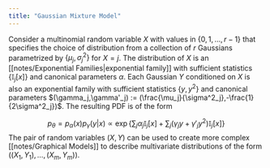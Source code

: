 ```yaml
---
title: "Gaussian Mixture Model"
---
```

Consider a  multinomial random variable $X$ with values in $\lbrace 0,1,\dots,r-1\rbrace$ that specifies the choice of distribution from a collection of $r$ Gaussians parametrized by $\lbrace\mu_j,\sigma^2_j\rbrace$ for $X=j$. The distribution of $X$ is an [[notes/Exponential Families|exponential family]] with sufficient statistics $\lbrace\mathbb{I}_j[x]\rbrace$ and canonical parameters $\alpha$. Each Gaussian $Y$ conditioned on $X$ is also an exponential family with sufficient statistics $\lbrace y,y^2\rbrace$ and canonical parameters $(\gamma_j,\gamma'_j) := (\frac{\mu_j}{\sigma^2_j},-\frac{1}{2\sigma^2_j})$. The resulting PDF is of the form

$$p_\theta = p_\alpha(x)p_\gamma(y|x) \propto \exp\left\lbrace\sum_j\alpha_j\mathbb{I}_j[x] + \sum_j (\gamma_jy+\gamma'_jy^2)\mathbb{I}_j[x]\right\rbrace$$
The pair of random variables $(X,Y)$ can be used to create more complex [[notes/Graphical Models]] to describe multivariate distributions of the form $((X_1,Y_1),\dots,(X_m,Y_m))$.

